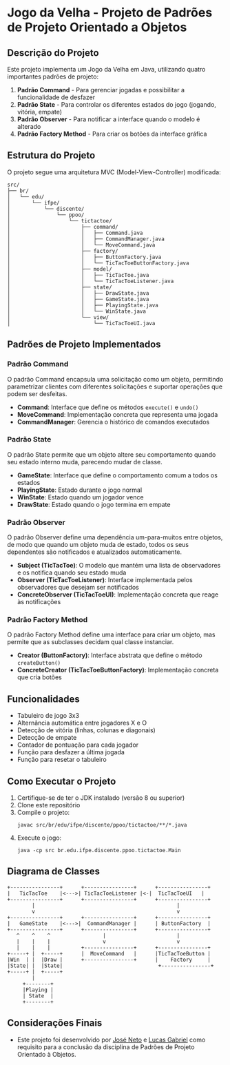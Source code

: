 # Jogo da Velha - Projeto de Padrões de Projeto Orientado a Objetos

## Descrição do Projeto

Este projeto implementa um Jogo da Velha em Java, utilizando quatro importantes padrões de projeto:

1. **Padrão Command** - Para gerenciar jogadas e possibilitar a funcionalidade de desfazer
2. **Padrão State** - Para controlar os diferentes estados do jogo (jogando, vitória, empate)
3. **Padrão Observer** - Para notificar a interface quando o modelo é alterado
4. **Padrão Factory Method** - Para criar os botões da interface gráfica

## Estrutura do Projeto

O projeto segue uma arquitetura MVC (Model-View-Controller) modificada:

```
src/
├── br/
│   └── edu/
│       └── ifpe/
│           └── discente/
│               └── ppoo/
│                   └── tictactoe/
│                       ├── command/
│                       │   ├── Command.java
│                       │   ├── CommandManager.java
│                       │   └── MoveCommand.java
│                       ├── factory/
│                       │   ├── ButtonFactory.java
│                       │   └── TicTacToeButtonFactory.java
│                       ├── model/
│                       │   ├── TicTacToe.java
│                       │   └── TicTacToeListener.java
│                       ├── state/
│                       │   ├── DrawState.java
│                       │   ├── GameState.java
│                       │   ├── PlayingState.java
│                       │   └── WinState.java
│                       └── view/
│                           └── TicTacToeUI.java
```

## Padrões de Projeto Implementados

### Padrão Command

O padrão Command encapsula uma solicitação como um objeto, permitindo parametrizar clientes com diferentes solicitações e suportar operações que podem ser desfeitas.

- **Command**: Interface que define os métodos `execute()` e `undo()`
- **MoveCommand**: Implementação concreta que representa uma jogada
- **CommandManager**: Gerencia o histórico de comandos executados

### Padrão State

O padrão State permite que um objeto altere seu comportamento quando seu estado interno muda, parecendo mudar de classe.

- **GameState**: Interface que define o comportamento comum a todos os estados
- **PlayingState**: Estado durante o jogo normal
- **WinState**: Estado quando um jogador vence
- **DrawState**: Estado quando o jogo termina em empate

### Padrão Observer

O padrão Observer define uma dependência um-para-muitos entre objetos, de modo que quando um objeto muda de estado, todos os seus dependentes são notificados e atualizados automaticamente.

- **Subject (TicTacToe)**: O modelo que mantém uma lista de observadores e os notifica quando seu estado muda
- **Observer (TicTacToeListener)**: Interface implementada pelos observadores que desejam ser notificados
- **ConcreteObserver (TicTacToeUI)**: Implementação concreta que reage às notificações

### Padrão Factory Method

O padrão Factory Method define uma interface para criar um objeto, mas permite que as subclasses decidam qual classe instanciar.

- **Creator (ButtonFactory)**: Interface abstrata que define o método `createButton()`
- **ConcreteCreator (TicTacToeButtonFactory)**: Implementação concreta que cria botões

## Funcionalidades

- Tabuleiro de jogo 3x3
- Alternância automática entre jogadores X e O
- Detecção de vitória (linhas, colunas e diagonais)
- Detecção de empate
- Contador de pontuação para cada jogador
- Função para desfazer a última jogada
- Função para resetar o tabuleiro

## Como Executar o Projeto

1. Certifique-se de ter o JDK instalado (versão 8 ou superior)
2. Clone este repositório
3. Compile o projeto:
   ```
   javac src/br/edu/ifpe/discente/ppoo/tictactoe/**/*.java
   ```
4. Execute o jogo:
   ```
   java -cp src br.edu.ifpe.discente.ppoo.tictactoe.Main
   ```

## Diagrama de Classes

```
+----------------+      +----------------+      +----------------+
|   TicTacToe    |<--->| TicTacToeListener |<-|  TicTacToeUI   |
+----------------+      +----------------+      +----------------+
        |                                              |
        v                                              v
+----------------+      +----------------+      +----------------+
|   GameState    |<--->|  CommandManager |      | ButtonFactory  |
+----------------+      +----------------+      +----------------+
   ^    ^    ^                 |                       |
   |    |    |                 v                       v
   |    |    |          +----------------+      +----------------+
+-----+ |  +-----+      |  MoveCommand   |      |TicTacToeButton |
|Win  | |  |Draw |      +----------------+      |    Factory     |
|State| |  |State|                               +----------------+
+-----+ |  +-----+
        |
     +--------+
     |Playing |
     | State  |
     +--------+
```

## Considerações Finais
* Este projeto foi desenvolvido por [José Neto](https://github.com/Neto-Pereira25) e [Lucas Gabriel](https://github.com/luke-rocha3) como requisito para a conclusão da disciplina de Padrões de Projeto Orientado à Objetos.
